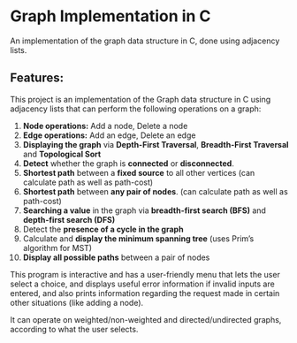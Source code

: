 # Graph Implementation in C

An implementation of the graph data structure in C, done using adjacency lists.
   
## Features: 

This project is an implementation of the Graph data structure in C using adjacency lists that can perform the following operations on a graph:

1. **Node operations:** Add a node, Delete a node
2. **Edge operations:** Add an edge, Delete an edge
3. **Displaying the graph** via **Depth-First Traversal**, **Breadth-First Traversal** and **Topological Sort**
4. **Detect** whether the graph is **connected** or **disconnected**.
5. **Shortest path** between a **fixed source** to all other vertices (can calculate path as well as path-cost)
6. **Shortest path** between **any pair of nodes**. (can calculate path as well as path-cost)
7. **Searching a value** in the graph via **breadth-first search (BFS)** and **depth-first search (DFS)**
8. Detect the **presence of a cycle in the graph**
9. Calculate and **display the minimum spanning tree** (uses Prim’s algorithm for MST)
10. **Display all possible paths** between a pair of nodes

This program is interactive and has a user-friendly menu that lets the user select a choice, and displays useful error information if invalid inputs are entered, and also prints information regarding the request made in certain other situations (like adding a node).

It can operate on weighted/non-weighted and directed/undirected graphs, according to what the user selects.
